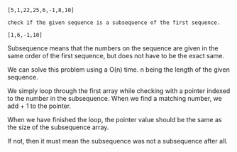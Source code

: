 ```
[5,1,22,25,6,-1,8,10]

check if the given sequence is a subsequence of the first sequence. 

[1,6,-1,10]

```

Subsequence means that the numbers on the sequence are given in the same order of the first sequence, but does not have to be the exact same. 

We can solve this problem using a O(n) time. n being the length of the given sequence. 

We simply loop through the first array while checking with a pointer indexed to the number in the subsequence. When we find a matching number, we add + 1 to the pointer. 

When we have finished the loop, the pointer value should be the same as the size of the subsequence array. 

If not, then it must mean the subsequence was not a subsequence after all. 



